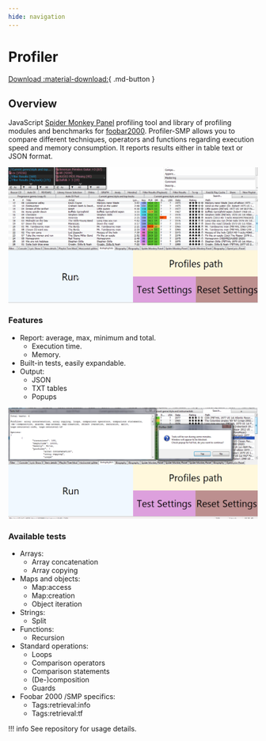 ```yaml
---
hide: navigation
---
```


# Profiler

[Download :material-download:](https://github.com/regorxxx/Profiler-SMP){ .md-button }

## Overview

JavaScript [Spider Monkey Panel](https://theqwertiest.github.io/foo_spider_monkey_panel)
 profiling tool and library of profiling modules and benchmarks for [foobar2000](https://www.foobar2000.org).
 Profiler-SMP allows you to compare different techniques, operators and functions regarding
 execution speed and memory consumption. It reports results either in table text or JSON format.
 
![Profiler 1](../images/pf_2.gif)

### Features
- Report: average, max, minimum and total.
	- Execution time.
	- Memory.
- Built-in tests, easily expandable.
- Output:
	- JSON
	- TXT tables
	- Popups

![Profiler 2](../images/pf_1.png)
  
###  Available tests
- Arrays:
	- Array concatenation
	- Array copying
- Maps and objects:
	- Map:access
	- Map:creation
	- Object iteration
- Strings:
	- Split
- Functions:
	- Recursion
- Standard operations:
	- Loops
	- Comparison operators
	- Comparison statements
	- (De-)composition
	- Guards
- Foobar 2000 /SMP specifics:
	- Tags:retrieval:info
	- Tags:retrieval:tf

!!! info
	See repository for usage details.